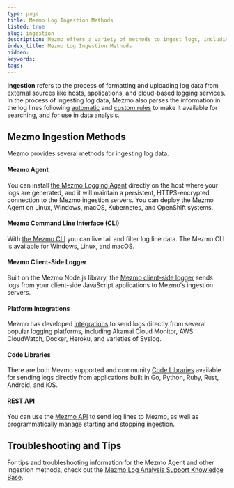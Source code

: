 ```yaml
---
type: page
title: Mezmo Log Ingestion Methods
listed: true
slug: ingestion
description: Mezmo offers a variety of methods to ingest logs, including the Mezmo Agent, Mezmo CLI, a client-side logger, logging platform integrations, code libraries, and a REST API
index_title: Mezmo Log Ingestion Methods
hidden: 
keywords: 
tags: 
---
```



**Ingestion** refers to the process of formatting and uploading log data from external sources like hosts, applications, and cloud-based logging services. In the process of ingesting log data, Mezmo also parses the information in the log lines following  [automatic](/docs/log-parsing)  and [custom rules](/docs/parse-logs-with-custom-templates) to make it available for searching, and for use in data analysis.

## Mezmo Ingestion Methods

Mezmo provides several methods for ingesting log data.


#### Mezmo Agent

You can install [the Mezmo Logging Agent](https://docs.mezmo.com/docs/introducing-the-agent)  directly on the host where your logs are generated, and it will maintain a persistent, HTTPS-encrypted connection to the Mezmo ingestion servers. You can deploy the Mezmo Agent on Linux, Windows, macOS, Kubernetes, and OpenShift systems.


#### Mezmo Command Line Interface (CLI)

With [the Mezmo CLI](/docs/mezmo-cli)  you can live tail and filter log line data. The Mezmo CLI is available for Windows, Linux, and macOS.


#### Mezmo Client-Side Logger

Built on the Mezmo Node.js library, the [Mezmo client-side logger](https://docs.mezmo.com/docs/client-side-logging) sends logs from your client-side JavaScript applications to Mezmo's ingestion servers.


#### Platform Integrations

Mezmo has developed [integrations](https://docs.mezmo.com/docs/ingestion-integrations) to send logs directly from several popular logging platforms, including Akamai Cloud Monitor, AWS CloudWatch, Docker, Heroku, and varieties of Syslog.


#### Code Libraries

There are both Mezmo supported and community [Code Libraries](/docs/code-libraries)  available for sending logs directly from applications built in Go, Python, Ruby, Rust, Android, and iOS.


#### REST API

You can use the [Mezmo API](https://docs.mezmo.com/log-analysis-api/ref) to send log lines to Mezmo, as well as programmatically manage starting and stopping ingestion.

## Troubleshooting and Tips

For tips and troubleshooting information for the Mezmo Agent and other ingestion methods, check out the [Mezmo Log Analysis Support Knowledge Base](https://supportkb.mezmo.com).
